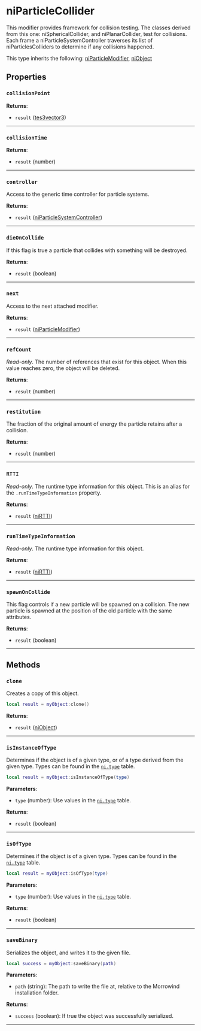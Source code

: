 <!---
	This file is autogenerated. Do not edit this file manually. Your changes will be ignored.
	More information: https://github.com/MWSE/MWSE/tree/master/docs
-->

# niParticleCollider
<div class="search_terms" style="display: none">niparticlecollider, particlecollider</div>

This modifier provides framework for collision testing. The classes derived from this one: niSphericalCollider, and niPlanarCollider, test for collisions. Each frame a niParticleSystemController traverses its list of niParticlesColliders to determine if any collisions happened.

This type inherits the following: [niParticleModifier](../../types/niParticleModifier), [niObject](../../types/niObject)
## Properties

### `collisionPoint`
<div class="search_terms" style="display: none">collisionpoint</div>



**Returns**:

* `result` ([tes3vector3](../../types/tes3vector3))

***

### `collisionTime`
<div class="search_terms" style="display: none">collisiontime</div>



**Returns**:

* `result` (number)

***

### `controller`
<div class="search_terms" style="display: none">controller</div>

Access to the generic time controller for particle systems.

**Returns**:

* `result` ([niParticleSystemController](../../types/niParticleSystemController))

***

### `dieOnCollide`
<div class="search_terms" style="display: none">dieoncollide</div>

If this flag is true a particle that collides with something will be destroyed.

**Returns**:

* `result` (boolean)

***

### `next`
<div class="search_terms" style="display: none">next</div>

Access to the next attached modifier.

**Returns**:

* `result` ([niParticleModifier](../../types/niParticleModifier))

***

### `refCount`
<div class="search_terms" style="display: none">refcount</div>

*Read-only*. The number of references that exist for this object. When this value reaches zero, the object will be deleted.

**Returns**:

* `result` (number)

***

### `restitution`
<div class="search_terms" style="display: none">restitution</div>

The fraction of the original amount of energy the particle retains after a collision.

**Returns**:

* `result` (number)

***

### `RTTI`
<div class="search_terms" style="display: none">rtti</div>

*Read-only*. The runtime type information for this object. This is an alias for the `.runTimeTypeInformation` property.

**Returns**:

* `result` ([niRTTI](../../types/niRTTI))

***

### `runTimeTypeInformation`
<div class="search_terms" style="display: none">runtimetypeinformation</div>

*Read-only*. The runtime type information for this object.

**Returns**:

* `result` ([niRTTI](../../types/niRTTI))

***

### `spawnOnCollide`
<div class="search_terms" style="display: none">spawnoncollide</div>

This flag controls if a new particle will be spawned on a collision. The new particle is spawned at the position of the old particle with the same attributes.

**Returns**:

* `result` (boolean)

***

## Methods

### `clone`
<div class="search_terms" style="display: none">clone</div>

Creates a copy of this object.

```lua
local result = myObject:clone()
```

**Returns**:

* `result` ([niObject](../../types/niObject))

***

### `isInstanceOfType`
<div class="search_terms" style="display: none">isinstanceoftype, instanceoftype</div>

Determines if the object is of a given type, or of a type derived from the given type. Types can be found in the [`ni.type`](https://mwse.github.io/MWSE/references/ni/types/) table.

```lua
local result = myObject:isInstanceOfType(type)
```

**Parameters**:

* `type` (number): Use values in the [`ni.type`](https://mwse.github.io/MWSE/references/ni/types/) table.

**Returns**:

* `result` (boolean)

***

### `isOfType`
<div class="search_terms" style="display: none">isoftype, oftype</div>

Determines if the object is of a given type. Types can be found in the [`ni.type`](https://mwse.github.io/MWSE/references/ni/types/) table.

```lua
local result = myObject:isOfType(type)
```

**Parameters**:

* `type` (number): Use values in the [`ni.type`](https://mwse.github.io/MWSE/references/ni/types/) table.

**Returns**:

* `result` (boolean)

***

### `saveBinary`
<div class="search_terms" style="display: none">savebinary</div>

Serializes the object, and writes it to the given file.

```lua
local success = myObject:saveBinary(path)
```

**Parameters**:

* `path` (string): The path to write the file at, relative to the Morrowind installation folder.

**Returns**:

* `success` (boolean): If true the object was successfully serialized.

***


